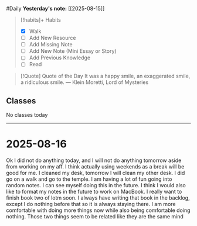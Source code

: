 #Daily
**Yesterday's note:** [[2025-08-15]]

> [!habits]+ Habits 
>- [x] Walk 
>- [ ] Add New Resource
> - [ ] Add Missing Note
> - [ ] Add New Note (Mini Essay or Story)
> - [ ] Add Previous Knowledge  
> - [ ] Read

> [!Quote]  Quote of the Day
> It was a happy smile, an exaggerated smile, a ridiculous smile.
> — Klein Moretti, Lord of Mysteries

## Classes 
No classes today

<hr>

# 2025-08-16

Ok I did not do anything today, and I will not do anything tomorrow aside from working on my aff. I think actually using weekends as a break will be good for me. I cleaned my desk, tomorrow I will clean my other desk. I did go on a walk and go to the temple. I am having a lot of fun going into random notes. I can see myself doing this in the future. I think I would also like to format my notes in the future  to work on MacBook. I really want to finish book two of lotm soon. I always have writing that book in the backlog, except I do nothing before that so it is always staying there. I am more comfortable with doing more things now while also being comfortable doing nothing. Those two things seem to be related like they are the same mind